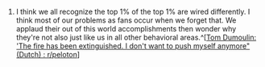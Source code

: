 1. I think we all recognize the top 1% of the top 1% are wired differently. I think most of our problems as fans occur when we forget that. We applaud their out of this world accomplishments then wonder why they're not also just like us in all other behavioral areas.^[[Tom Dumoulin: 'The fire has been extinguished. I don't want to push myself anymore" (Dutch) : r/peloton](https://www.reddit.com/r/peloton/comments/ymncu3/comment/iv5q8ke/?utm_source=share&utm_medium=web3x&utm_name=web3xcss&utm_term=1&utm_content=share_button)]
